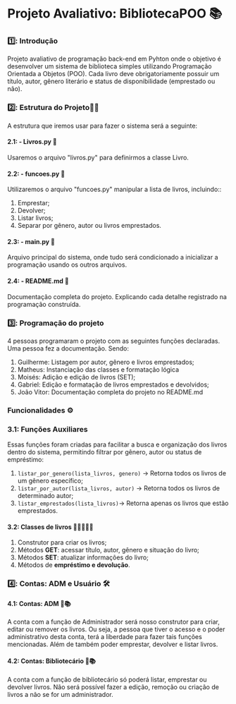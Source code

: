 # Projeto Avaliativo: BibliotecaPOO 📚
### 1️⃣: **Introdução** 
Projeto avaliativo de programação back-end em Pyhton onde o objetivo é desenvolver um sistema de biblioteca simples utilizando Programação Orientada a Objetos (POO). Cada livro deve obrigatoriamente possuir um título, autor, gênero literário e status de disponibilidade (emprestado ou não).
### 2️⃣: **Estrutura do Projeto**👨‍💻
A estrutura que iremos usar para fazer o sistema será a seguinte:
#### 2.1: - Livros.py 📖
Usaremos o arquivo "livros.py" para definirmos a classe Livro.
#### 2.2: - funcoes.py 🔧
Utilizaremos o arquivo "funcoes.py" manipular a lista de livros, incluindo::
1. Emprestar;
2. Devolver;
3. Listar livros;
4. Separar por gênero, autor ou livros emprestados.
#### 2.3: - main.py 🚀
Arquivo principal do sistema, onde tudo será condicionado a inicializar a programação usando os outros arquivos.
#### 2.4: - README.md 📃
Documentação completa do projeto. Explicando cada detalhe registrado na programação construída.
### 3️⃣: **Programação do projeto**
4 pessoas programaram o projeto com as seguintes funções declaradas. Uma pessoa fez a documentação. Sendo:
1. Guilherme: Listagem por autor, gênero e livros emprestados;
2. Matheus: Instanciação das classes e formatação lógica
3. Moisés: Adição e edição de livros (SET);
4. Gabriel: Edição e formatação de livros emprestados e devolvidos;
5. João Vitor: Documentação completa do projeto no README.md
### **Funcionalidades** ⚙️
### 3.1: **Funções Auxiliares**
Essas funções foram criadas para facilitar a busca e organização dos livros dentro do sistema, permitindo filtrar por gênero, autor ou status de empréstimo:
1. `listar_por_genero(lista_livros, genero)` → Retorna todos os livros de um gênero específico;
2. `listar_por_autor(lista_livros, autor)` → Retorna todos os livros de determinado autor;
3. `listar_emprestados(lista_livros)`→ Retorna apenas os livros que estão emprestados.
#### 3.2: **Classes de livros** 📘📗📕📒📔
1. Construtor para criar os livros;
2. Métodos **GET**: acessar título, autor, gênero e situação do livro;
3. Métodos **SET**: atualizar informações do livro;
4. Métodos de **empréstimo e devolução**.
### 4️⃣: **Contas: ADM e Usuário** 🛠️
#### 4.1: **Contas: ADM** 👤📚
A conta com a função de Administrador será nosso construtor para criar, editar ou remover os livros. Ou seja, a pessoa que tiver o acesso e o poder administrativo desta conta, terá a liberdade para fazer tais funções mencionadas. Além de também poder emprestar, devolver e listar livros.
#### 4.2: **Contas: Bibliotecário** 🧑📚
A conta com a função de bibliotecário só poderá listar, emprestar ou devolver livros. Não será possível fazer a edição, remoção ou criação de livros a não se for um administrador.

